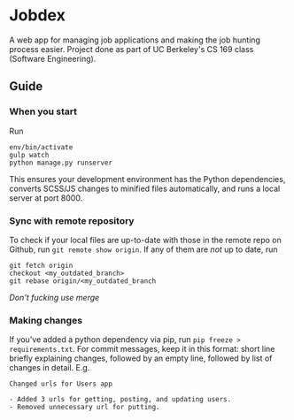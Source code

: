 Jobdex
==========

A web app for managing job applications and making the job hunting process easier. Project done as part of UC Berkeley's CS 169 class (Software Engineering).

Guide
----------
### When you start
Run 
```
env/bin/activate
gulp watch
python manage.py runserver
```
This ensures your development environment has the Python dependencies, converts SCSS/JS changes to minified files automatically, and runs a local server at port 8000.

### Sync with remote repository
To check if your local files are up-to-date with those in the remote repo on Github, run `git remote show origin`. If any of them are *not* up to date, run
```
git fetch origin
checkout <my_outdated_branch>
git rebase origin/<my_outdated_branch
```
*Don't fucking use merge*

### Making changes
If you've added a python dependency via pip, run `pip freeze > requirements.txt`. For commit messages, keep it in this format: short line briefly explaining changes, followed by an empty line, followed by list of changes in detail.
E.g.
```
Changed urls for Users app

- Added 3 urls for getting, posting, and updating users.
- Removed unnecessary url for putting.
```
